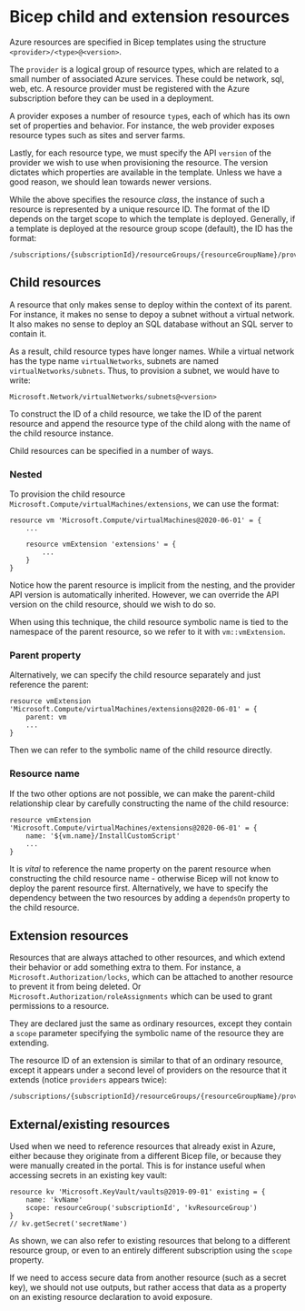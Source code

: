 # Bicep child and extension resources
Azure resources are specified in Bicep templates using the structure `<provider>/<type>@<version>`.

The `provider` is a logical group of resource types, which are related to a small number of associated Azure services.
These could be network, sql, web, etc.
A resource provider must be registered with the Azure subscription before they can be used in a deployment.

A provider exposes a number of resource `type`s, each of which has its own set of properties and behavior.
For instance, the web provider exposes resource types such as sites and server farms.

Lastly, for each resource type, we must specify the API `version` of the provider we wish to use when provisioning the resource.
The version dictates which properties are available in the template.
Unless we have a good reason, we should lean towards newer versions.

While the above specifies the resource _class_, the instance of such a resource is represented by a unique resource ID.
The format of the ID depends on the target scope to which the template is deployed.
Generally, if a template is deployed at the resource group scope (default), the ID has the format:

```
/subscriptions/{subscriptionId}/resourceGroups/{resourceGroupName}/providers/{resourceProviderNamespace}/{resourceType}/{resourceName}
```

## Child resources
A resource that only makes sense to deploy within the context of its parent.
For instance, it makes no sense to depoy a subnet without a virtual network.
It also makes no sense to deploy an SQL database without an SQL server to contain it.

As a result, child resource types have longer names.
While a virtual network has the type name `virtualNetworks`, subnets are named `virtualNetworks/subnets`. Thus, to provision a subnet, we would have to write:

```
Microsoft.Network/virtualNetworks/subnets@<version>
```

To construct the ID of a child resource, we take the ID of the parent resource and append the resource type of the child along with the name of the child resource instance.

Child resources can be specified in a number of ways.

### Nested
To provision the child resource `Microsoft.Compute/virtualMachines/extensions`, we can use the format:

```bicep
resource vm 'Microsoft.Compute/virtualMachines@2020-06-01' = {
    ...

    resource vmExtension 'extensions' = {
        ...
    }
}
```

Notice how the parent resource is implicit from the nesting, and the provider API version is automatically inherited.
However, we can override the API version on the child resource, should we wish to do so.

When using this technique, the child resource symbolic name is tied to the namespace of the parent resource, so we refer to it with `vm::vmExtension`.

### Parent property
Alternatively, we can specify the child resource separately and just reference the parent:

```bicep
resource vmExtension 'Microsoft.Compute/virtualMachines/extensions@2020-06-01' = {
    parent: vm
    ...
}
```

Then we can refer to the symbolic name of the child resource directly.

### Resource name
If the two other options are not possible, we can make the parent-child relationship clear by carefully constructing the name of the child resource:

```bicep
resource vmExtension 'Microsoft.Compute/virtualMachines/extensions@2020-06-01' = {
    name: '${vm.name}/InstallCustomScript'
    ...
}
```

It is _vital_ to reference the name property on the parent resource when constructing the child resource name - otherwise Bicep will not know to deploy the parent resource first.
Alternatively, we have to specify the dependency between the two resources by adding a `dependsOn` property to the child resource.

## Extension resources
Resources that are always attached to other resources, and which extend their behavior or add something extra to them.
For instance, a `Microsoft.Authorization/locks`, which can be attached to another resource to prevent it from being deleted.
Or `Microsoft.Authorization/roleAssignments` which can be used to grant permissions to a resource.

They are declared just the same as ordinary resources, except they contain a `scope` parameter specifying the symbolic name of the resource they are extending.

The resource ID of an extension is similar to that of an ordinary resource, except it appears under a second level of providers on the resource that it extends (notice `providers` appears twice):

```
/subscriptions/{subscriptionId}/resourceGroups/{resourceGroupName}/providers/{resourceProviderNamespace}/{resourceType}/{resourceName}/providers/{extensionProviderNamespace}/{extensionType}/{extensionName}
```

## External/existing resources
Used when we need to reference resources that already exist in Azure, either because they originate from a different Bicep file, or because they were manually created in the portal.
This is for instance useful when accessing secrets in an existing key vault:

```bicep
resource kv 'Microsoft.KeyVault/vaults@2019-09-01' existing = {
    name: 'kvName'
    scope: resourceGroup('subscriptionId', 'kvResourceGroup')
}
// kv.getSecret('secretName')
```

As shown, we can also refer to existing resources that belong to a different resource group, or even to an entirely different subscription using the `scope` property.

If we need to access secure data from another resource (such as a secret key), we should not use outputs, but rather access that data as a property on an existing resource declaration to avoid exposure.
